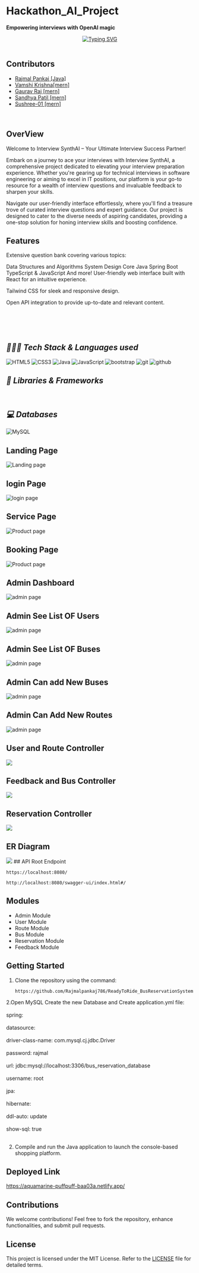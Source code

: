 # Hackathon_AI_Project
**Empowering interviews with OpenAI magic**

<p align="center">
 <a href="https://git.io/typing-svg"><img src="https://readme-typing-svg.demolab.com?font=Delicious+Handrawn&weight=100&size=53&pause=1000&color=purpale&center=true&vCenter=true&width=605&height=118&lines=Interview + SynthAI" alt="Typing SVG" /></a><br></br>

</p>

## Contributors

- [Rajmal Pankaj [Java]](https://github.com/Rajmalpankaj786)
- [Vamshi Krishna[mern]](https://github.com/vk10082000)
- [Gaurav Raj [mern]](https://github.com/gauravraj2601)
- [Sandhya Patil [mern]](https://github.com/patil-sandhya)
- [Sushree-01 [mern]](https://github.com/Sushree-01)

<br>

## OverView 
Welcome to Interview SynthAI – Your Ultimate Interview Success Partner!

Embark on a journey to ace your interviews with Interview SynthAI, a comprehensive project dedicated to elevating your interview preparation experience. Whether you're gearing up for technical interviews in software engineering or aiming to excel in IT positions, our platform is your go-to resource for a wealth of interview questions and invaluable feedback to sharpen your skills.

Navigate our user-friendly interface effortlessly, where you'll find a treasure trove of curated interview questions and expert guidance. Our project is designed to cater to the diverse needs of aspiring candidates, providing a one-stop solution for honing interview skills and boosting confidence.

## Features
Extensive question bank covering various topics:

Data Structures and Algorithms
System Design
Core Java
Spring Boot
TypeScript & JavaScript
And more!
User-friendly web interface built with React for an intuitive experience.

Tailwind CSS for sleek and responsive design.

Open API integration to provide up-to-date and relevant content.


### <h2 style="margin-top:100px ;"><i>👨🏻‍💻 Tech Stack & Languages used</i></h2>
![HTML5](https://img.shields.io/badge/HTML5-E34F26?style=for-the-badge&logo=html5&logoColor=white)
![CSS3](https://img.shields.io/badge/CSS3-1572B6?style=for-the-badge&logo=css3&logoColor=white)
![Java](https://img.shields.io/badge/Java-ED8B00?style=for-the-badge&logo=java&logoColor=white)
![JavaScript](https://img.shields.io/badge/JavaScript-323330?style=for-the-badge&logo=javascript&logoColor=F7DF1E)
<img src="https://img.shields.io/badge/Libraries-563D7C?style=for-the-badge&logo=bootstrap&logoColor=white" alt="bootstrap" />
<img src="https://img.shields.io/badge/Git-f44d27?style=for-the-badge&logo=git&logoColor=white" alt="git" />
<img src="https://img.shields.io/badge/GitHub-100000?style=for-the-badge&logo=github&logoColor=white" alt="github" />



### <h2><i>🚀 Libraries & Frameworks</i></h2>
<a href="" target="blank"><img src="https://img.shields.io/static/v1?style=for-the-badge&message=Spring&color=852100&label=" alt=""/></a>
<a href="" target="blank"><img src="https://img.shields.io/static/v1?style=for-the-badge&message=SpringBoot&color=00d09c&label=" alt="" /></a>
<a href="" target="blank"><img src="https://img.shields.io/static/v1?style=for-the-badge&message=Hibernate&color=000030&label=" alt=""/></a>
<a href="" target="blank"><img src="https://img.shields.io/static/v1?style=for-the-badge&message=JDBC&color=400030&label=" alt=""/></a>
<a href="" target="blank"><img src="https://img.shields.io/static/v1?style=for-the-badge&message=Servlets&color=700030&label=" alt=""/></a>


### <h2><i>💻 Databases</i></h2>
![MySQL](https://img.shields.io/badge/MySQL-00000F?style=for-the-badge&logo=mysql&logoColor=white)



## Landing Page
![Landing page](</Images/1.jpeg>)

## login Page
![login page](</Images/2.jpeg>)

## Service Page
![Product page](</Images/3.jpeg>)

## Booking Page
![Product page](</Images/4.jpeg>)

## Admin Dashboard
![admin page](</Images/5.jpeg>)

## Admin See List OF Users
![admin page](</Images/6.jpeg>)

## Admin See List OF Buses
![admin page](</Images/7.jpeg>)

## Admin Can add New Buses
![admin page](</Images/8.jpeg>)

## Admin Can Add New Routes
![admin page](</Images/9.jpeg>)

## User and Route Controller
<img src="/Images/sw1.jpeg"/>

## Feedback and Bus Controller
<img src="/Images/sw2.jpeg"/>

## Reservation Controller
<img src="/Images/sw3.jpeg"/>

## ER Diagram
<img src="/Images/Er.png"/>
## API Root Endpoint

```
https://localhost:8080/
```

```
http://localhost:8080/swagger-ui/index.html#/
```

## Modules
- Admin Module
- User Module
- Route Module
- Bus Module
- Reservation Module
- Feedback Module


## Getting Started

1. Clone the repository using the command:
   ```
   https://github.com/Rajmalpankaj786/ReadyToRide_BusReservationSystem.git
   ```
2.Open MySQL Create the new Database and Create application.yml file: <br></br>
spring:<br></br>
  datasource:<br></br>
    driver-class-name: com.mysql.cj.jdbc.Driver<br></br>
    password: rajmal<br></br>
    url: jdbc:mysql://localhost:3306/bus_reservation_database<br></br>
    username: root<br></br>
  jpa:<br></br>
    hibernate:<br></br>
      ddl-auto: update<br></br>
    show-sql: true <br></br>
 
2. Compile and run the Java application to launch the console-based shopping platform.

## Deployed Link

https://aquamarine-puffpuff-baa03a.netlify.app/
## Contributions

We welcome contributions! Feel free to fork the repository, enhance functionalities, and submit pull requests.

## License

This project is licensed under the MIT License. Refer to the [LICENSE](LICENSE) file for detailed terms.
